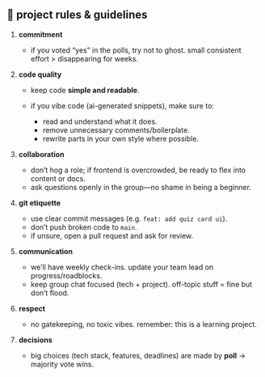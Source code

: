 ## 📏 project rules & guidelines

1. **commitment**

   * if you voted “yes” in the polls, try not to ghost. small consistent effort > disappearing for weeks.

2. **code quality**

   * keep code **simple and readable**.
   * if you vibe code (ai-generated snippets), make sure to:

     * read and understand what it does.
     * remove unnecessary comments/boilerplate.
     * rewrite parts in your own style where possible.

3. **collaboration**

   * don’t hog a role; if frontend is overcrowded, be ready to flex into content or docs.
   * ask questions openly in the group—no shame in being a beginner.

4. **git etiquette**

   * use clear commit messages (e.g. `feat: add quiz card ui`).
   * don’t push broken code to `main`.
   * if unsure, open a pull request and ask for review.

5. **communication**

   * we’ll have weekly check-ins. update your team lead on progress/roadblocks.
   * keep group chat focused (tech + project). off-topic stuff = fine but don’t flood.

6. **respect**

   * no gatekeeping, no toxic vibes. remember: this is a learning project.

7. **decisions**

   * big choices (tech stack, features, deadlines) are made by **poll** → majority vote wins.

